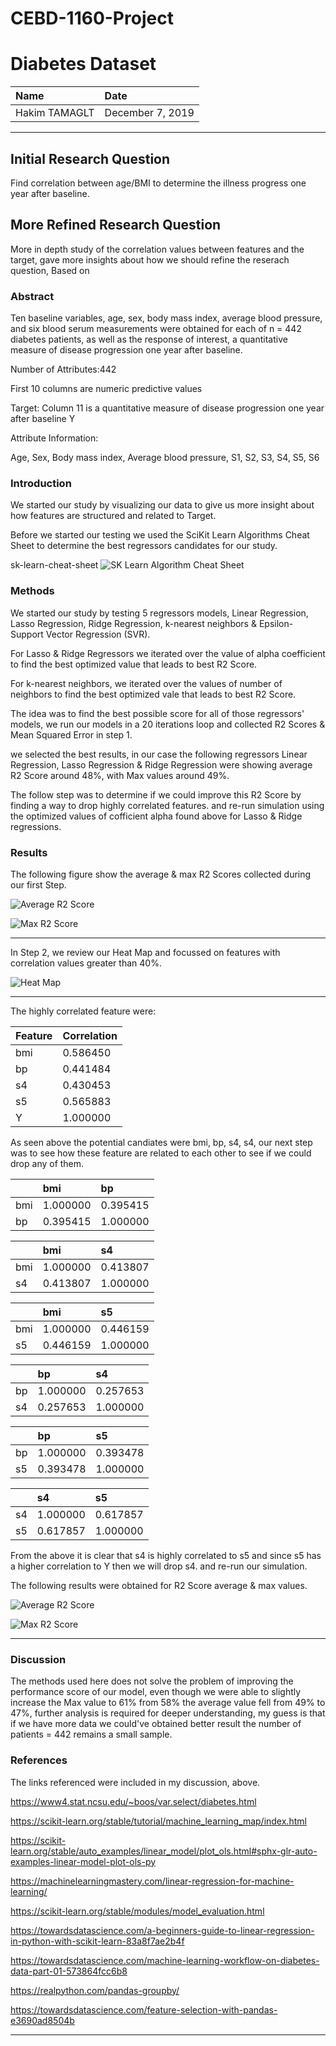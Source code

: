 # CEBD-1160-Project

# Diabetes Dataset

| Name | Date |
|:-------|:---------------|
|Hakim TAMAGLT|December 7, 2019|

-----


## Initial Research Question

Find correlation between age/BMI to determine the illness progress one year after baseline.

## More Refined Research Question

More in depth study of the correlation values between features and the target, gave more insights about how we should refine the reserach question, Based on 

### Abstract

Ten baseline variables, age, sex, body mass index, average blood pressure, and six blood serum measurements were obtained for each of n = 442 diabetes patients, as well as the response of interest, a quantitative measure of disease progression one year after baseline.

Number of Attributes:442

First 10 columns are numeric predictive values

Target:	Column 11 is a quantitative measure of disease progression one year after baseline Y

Attribute Information:

Age, Sex, Body mass index, Average blood pressure, S1, S2, S3, S4, S5, S6

### Introduction

We started our study by visualizing our data to give us more insight about how features are structured and related to Target.

Before we started our testing we used the SciKit Learn Algorithms Cheat Sheet to determine the best regressors candidates for our study.

sk-learn-cheat-sheet
![SK Learn Algorithm Cheat Sheet](./plots/sk-learn-cheat-sheet)

### Methods

We started our study by testing 5 regressors models, Linear Regression, Lasso Regression, Ridge Regression,  k-nearest neighbors & Epsilon-Support Vector Regression (SVR).

For Lasso & Ridge Regressors we iterated over the value of alpha coefficient to find the best optimized value that leads to best R2 Score.

For k-nearest neighbors, we iterated over the values of number of neighbors to find the best optimized vale that leads to best R2 Score.

The idea was to find the best possible score for all of those regressors' models, we run our models in a 20 iterations loop and collected R2 Scores & Mean Squared Error in step 1.

we selected the best results, in our case the following regressors Linear Regression, Lasso Regression & Ridge Regression were showing average R2 Score around 48%, with Max values around 49%.

The follow step was to determine if we could improve this R2 Score by finding a way to drop highly correlated features. and re-run simulation using the optimized values of cofficient alpha found above for Lasso & Ridge regressions.


### Results


The following figure show the average & max R2 Scores collected during our first Step.

![Average R2 Score](./plots/diabetes_data_average_r2_score_per_model.png)

![Max R2 Score](./plots/diabetes_data_max_r2_score_per_model.png)

-------

In Step 2, we review our Heat Map and focussed on features with correlation values  greater than 40%.

![Heat Map](./plots/diabetes_heatmap.png)

-------

The highly correlated feature were:

| Feature | Correlation |
|:-------|:---------------|
|bmi|0.586450|
|bp|0.441484|
|s4|0.430453|
|s5|0.565883|
|Y|1.000000|


As seen above the potential candiates were bmi, bp, s4, s4, our next step was to see how these feature are related to each other to see if we could drop any of them.

| |bmi | bp |
|:-----|:-------|:---------------|
|bmi|1.000000|0.395415|
|bp|0.395415|1.000000|


| |bmi | s4 |
|:-----|:-------|:---------------|
|bmi|1.000000|0.413807|
|s4|0.413807|1.000000|


| |bmi | s5 |
|:-----|:-------|:---------------|
|bmi|1.000000|0.446159|
|s5|0.446159|1.000000|

| | bp | s4 |
|:-----|:-------|:---------------|
|bp|1.000000|0.257653|
|s4|0.257653|1.000000|


| | bp | s5 |
|:-----|:-------|:---------------|
|bp|1.000000|0.393478|
|s5|0.393478|1.000000|

| | s4 | s5 |
|:-----|:-------|:---------------|
|s4|1.000000|0.617857|
|s5|0.617857|1.000000|

From the above it is clear that s4 is highly correlated to s5 and since s5 has a higher correlation to Y then we will drop s4. and re-run our simulation.

The following results were obtained for R2 Score average & max values.

![Average R2 Score](./plots/diabetes_data_average_r2_score_per_model_optimized.png)

![Max R2 Score](./plots/diabetes_data_max_r2_score_per_model_optimized.png)

-------

### Discussion

The methods used here does not solve the problem of improving the performance score of our model, even though we were able to slightly increase the Max value to 61% from 58% the average value fell from 49% to 47%, further analysis is required for deeper understanding, my guess is that if we have more data we could've obtained better result the number of patients = 442 remains a small sample.


### References
The links referenced were included in my discussion, above.

https://www4.stat.ncsu.edu/~boos/var.select/diabetes.html

https://scikit-learn.org/stable/tutorial/machine_learning_map/index.html

https://scikit-learn.org/stable/auto_examples/linear_model/plot_ols.html#sphx-glr-auto-examples-linear-model-plot-ols-py

https://machinelearningmastery.com/linear-regression-for-machine-learning/

https://scikit-learn.org/stable/modules/model_evaluation.html

https://towardsdatascience.com/a-beginners-guide-to-linear-regression-in-python-with-scikit-learn-83a8f7ae2b4f

https://towardsdatascience.com/machine-learning-workflow-on-diabetes-data-part-01-573864fcc6b8

https://realpython.com/pandas-groupby/

https://towardsdatascience.com/feature-selection-with-pandas-e3690ad8504b

-------

